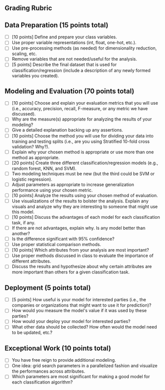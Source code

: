 ## Grading Rubric 
## Data Preparation (15 points total)
- [ ]  [10 points] Define and prepare your class variables. 
- [ ]  Use proper variable representations (int, float, one-hot, etc.). 
- [ ]  Use pre-processing methods (as needed) for dimensionality reduction, scaling, etc. 
- [ ]  Remove variables that are not needed/useful for
the analysis.
- [ ]  [5 points] Describe the final dataset that is used for classification/regression (include a 
description of any newly formed variables you created). 
## Modeling and Evaluation (70 points total) 
- [ ]  [10 points] Choose and explain your evaluation metrics that you will use (i.e., accuracy, 
precision, recall, F-measure, or any metric we have discussed). 
- [ ]  Why are the measure(s) appropriate for analyzing the results of your modeling? 
- [ ]  Give a detailed explanation backing up any assertions. 
- [ ]  [10 points] Choose the method you will use for dividing your data into training and 
testing splits (i.e., are you using Stratified 10-fold cross validation? Why?). 
- [ ]  Explain why your chosen method is appropriate or use more than one method as appropriate. 
- [ ]  [20 points] Create three different classification/regression models (e.g., random forest, 
KNN, and SVM). 
- [ ]  Two modeling techniques must be new (but the third could be SVM or 
logistic regression). 
- [ ]  Adjust parameters as appropriate to increase generalization performance using your chosen metric.   
- [ ]  [10 points] Analyze the results using your chosen method of evaluation. 
- [ ]  Use visualizations of the results to bolster the analysis. Explain any visuals and analyze why 
they are interesting to someone that might use this model. 
- [ ]  [10 points] Discuss the advantages of each model for each classification task, if any. 
- [ ]  If there are not advantages, explain why. Is any model better than another? 
- [ ]  Is the difference significant with 95% confidence? 
- [ ]  Use proper statistical comparison methods. 
- [ ]  [10 points] Which attributes from your analysis are most important? 
- [ ]  Use proper methods discussed in class to evaluate the importance of different attributes. 
- [ ]  Discuss the results and hypothesize about why certain attributes are more important than others 
for a given classification task. 
## Deployment (5 points total) 
- [ ]  [5 points] How useful is your model for interested parties (i.e., the companies or 
organizations that might want to use it for prediction)? 
- [ ]  How would you measure the model's value if it was used by these parties? 
- [ ]  How would your deploy your model for interested parties? 
- [ ]  What other data should be collected? How often would the model 
need to be updated, etc.? 
## Exceptional Work (10 points total) 
- [ ]  You have free reign to provide additional modeling.  
- [ ]  One idea: grid search parameters in a parallelized fashion and visualize the 
performances across attributes. 
- [ ]  Which parameters are most significant for making a good model for each classification algorithm? 
